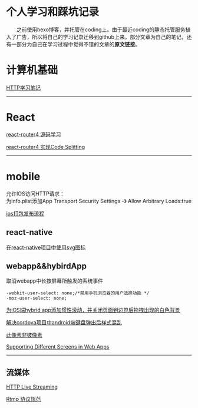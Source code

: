 # 个人学习和踩坑记录

　　之前使用hexo博客，并托管在coding上。由于最近coding的静态托管服务植入了广告，所以将自己的学习记录迁移到github上来。部分文章为自己的笔记，还有一部分为自己在学习过程中觉得不错的文章的<b>原文链接</b>。

# 计算机基础

[HTTP学习笔记](https://github.com/sohoorc/Study-Notes/blob/master/notes/basic/%E5%9B%BE%E8%A7%A3http%E5%AD%A6%E4%B9%A0%E7%AC%94%E8%AE%B0.md)

---

# React

[react-router4 源码学习](https://github.com/sohoorc/react-router-source-learning)

[react-router4 实现Code Splitting](https://github.com/sohoorc/Study-Notes/blob/master/notes/react/react-router4%20%E5%AE%9E%E7%8E%B0%E6%8C%89%E9%9C%80%E5%8A%A0%E8%BD%BD%E4%BB%A3%E7%A0%81%E6%8B%86%E5%88%86.md)

---

# mobile

允许IOS访问HTTP请求：  
为info.plist添加App Transport Security Settings -》 Allow Arbitrary Loads:true

[ios打包发布流程](https://www.jianshu.com/p/817686897ec1?open_source=weibo_search)

## react-native

[在react-native项目中使用svg图标](https://github.com/sohoorc/Study-Notes/blob/master/notes/mobile/%E5%9C%A8react-native%E9%A1%B9%E7%9B%AE%E4%B8%AD%E4%BD%BF%E7%94%A8svg%E5%9B%BE%E6%A0%87.md)


## webapp&&hybirdApp

取消webapp中长按屏幕所触发的系统事件
```
-webkit-user-select: none;/*禁用手机浏览器的用户选择功能 */
-moz-user-select: none;
```

[为iOS端hybrid app添加惯性滚动，并关闭页面到边界后拖拽出现的白色背景](https://github.com/sohoorc/Study-Notes/blob/master/notes/mobile/%E4%B8%BAiOS%E7%AB%AFhybrid%20app%E6%B7%BB%E5%8A%A0%E6%83%AF%E6%80%A7%E6%BB%9A%E5%8A%A8%EF%BC%8C%E5%B9%B6%E5%85%B3%E9%97%AD%E9%A1%B5%E9%9D%A2%E5%88%B0%E8%BE%B9%E7%95%8C%E5%90%8E%E6%8B%96%E6%8B%BD%E5%87%BA%E7%8E%B0%E7%9A%84%E7%99%BD%E8%89%B2%E8%83%8C%E6%99%AF.md)

[解决cordova项目中android端键盘弹出后样式混乱](https://github.com/sohoorc/Study-Notes/blob/master/notes/mobile/%E8%A7%A3%E5%86%B3cordova%20android%E7%AB%AF%E9%94%AE%E7%9B%98%E5%BC%B9%E5%87%BA%E6%97%B6%E6%A0%B7%E5%BC%8F%E6%B7%B7%E4%B9%B1.md)

[此像素非彼像素](http://www.w3cplus.com/css/A-pixel-is-not-a-pixel-is-not-a-pixel.html)

[Supporting Different Screens in Web Apps](https://developer.android.com/guide/webapps/targeting)

---

## 流媒体

[HTTP Live Streaming](https://developer.apple.com/streaming/)

[Rtmp 协议规范](https://chenlichao.gitbooks.io/rtmp-zh_cn/content/1-introduction.html)

